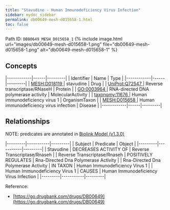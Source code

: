```yaml
---
title: "Stavudine - Human Immunodeficiency Virus Infection"
sidebar: mydoc_sidebar
permalink: db00649-mesh-d015658-1.html
toc: false 
---
```



Path ID: `DB00649_MESH_D015658_1`
{% include image.html url="images/db00649-mesh-d015658-1.png" file="db00649-mesh-d015658-1.png" alt="db00649-mesh-d015658-1" %}

## Concepts

|------------|------|---------|
| Identifier | Name | Type    |
|------------|------|---------|
| <a href="https://identifiers.org/MESH:D018119">MESH:D018119 </a> | stavudine | Drug |
| <a href="https://identifiers.org/UniProt:Q72547">UniProt:Q72547 </a> | Reverse transcriptase/RNaseH | Protein |
| <a href="https://identifiers.org/GO:0003964">GO:0003964 </a> | RNA-directed DNA polymerase activity | MolecularActivity |
| <a href="https://identifiers.org/taxonomy:11676">taxonomy:11676 </a> | Human immunodeficiency virus 1 | OrganismTaxon |
| <a href="https://identifiers.org/MESH:D015658">MESH:D015658 </a> | Human immunodeficiency virus infection | Disease |
|------------|------|---------|

## Relationships


NOTE: predicates are annotated in <a href="https://github.com/biolink/biolink-model/releases/tag/v1.3.0">Biolink Model (v1.3.0)</a>

|---------|-----------|---------|
| Subject | Predicate | Object  |
|---------|-----------|---------|
| Stavudine | DECREASES ACTIVITY OF | Reverse Transcriptase/Rnaseh |
| Reverse Transcriptase/Rnaseh | POSITIVELY REGULATES | Rna-Directed Dna Polymerase Activity |
| Rna-Directed Dna Polymerase Activity | IN TAXON | Human Immunodeficiency Virus 1 |
| Human Immunodeficiency Virus 1 | CAUSES | Human Immunodeficiency Virus Infection |
|---------|-----------|---------|

Reference: 
  - [https://go.drugbank.com/drugs/DB00649](https://go.drugbank.com/drugs/DB00649)
